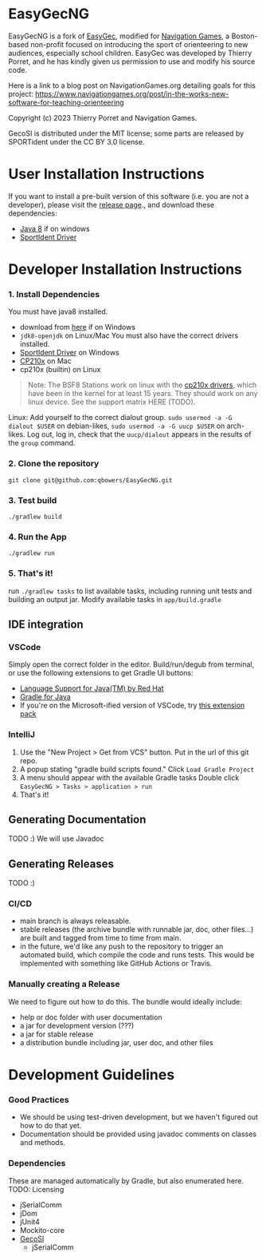 # EasyGecNG

EasyGecNG is a fork of [EasyGec](http://t.porret.free.fr/lienlogiciel.php?idmenu=60), modified for [Navigation Games](https://www.navigationgames.org/), a Boston-based non-profit focused on introducing the sport of orienteering to new audiences, especially school children. EasyGec was developed by Thierry Porret, and he has kindly given us permission to use and modify his source code.


Here is a link to a blog post on NavigationGames.org detailing goals for this project:
https://www.navigationgames.org/post/in-the-works-new-software-for-teaching-orienteering



<!-- TODO: figure out licensing oml -->
Copyright (c) 2023 Thierry Porret and Navigation Games.

GecoSI is distributed under the MIT license; some parts are released by SPORTident under the CC BY 3.0 license. 


# User Installation Instructions

If you want to install a pre-built version of this software (i.e. you are not a developer), please visit the [release page](https://www.navigationgames.org/about-3)., and download these dependencies:
- [Java 8](https://www.oracle.com/java/technologies/javase/javase8u211-later-archive-downloads.html) if on windows
- [SportIdent Driver](https://www.sportident.com/products/96-software/161-usb-driver.html)

# Developer Installation Instructions
### 1. Install Dependencies
You must have java8 installed.
- download from [here](https://www.oracle.com/java/technologies/javase/javase8u211-later-archive-downloads.html) if on Windows
- `jdk8-openjdk` on Linux/Mac
You must also have the correct drivers installed.
- [SportIdent Driver](https://www.sportident.com/products/96-software/161-usb-driver.html) on Windows
- [CP210x](https://www.silabs.com/developers/usb-to-uart-bridge-vcp-drivers) on Mac
- cp210x (builtin) on Linux

> Note: The BSF8 Stations work on linux with the [cp210x drivers](https://github.com/torvalds/linux/blob/master/drivers/usb/serial/cp210x.c), which have been in the kernel for at least 15 years. They should work on any linux device. See the support matrix HERE (TODO).

Linux: Add yourself to the correct dialout group. `sudo usermod -a -G dialout $USER` on debian-likes, `sudo usermod -a -G uucp $USER` on arch-likes. Log out, log in, check that the `uucp/dialout` appears in the results of the `group` command.

### 2. Clone the repository
`git clone git@github.com:qbowers/EasyGecNG.git`

### 3. Test build
`./gradlew build`

### 4. Run the App
`./gradlew run`

### 5. That's it!
run `./gradlew tasks` to list available tasks, including running unit tests and building an output jar. Modify available tasks in `app/build.gradle`

## IDE integration

### VSCode
Simply open the correct folder in the editor. Build/run/degub from terminal, or use the following extensions to get Gradle UI buttons:
- [Language Support for Java(TM) by Red Hat](https://open-vsx.org/extension/redhat/java)
- [Gradle for Java](https://open-vsx.org/extension/vscjava/vscode-gradle)
- If you're on the Microsoft-ified version of VSCode, try [this extension pack](https://marketplace.visualstudio.com/items?itemName=vscjava.vscode-java-pack)

### IntelliJ
1. Use the "New Project > Get from VCS" button. Put in the url of this git repo.
2. A popup stating "gradle build scripts found." Click `Load Gradle Project`
3. A menu should appear with the available Gradle tasks Double click `EasyGecNG > Tasks > application > run`
4. That's it!

## Generating Documentation
TODO :)
We will use Javadoc

## Generating Releases
TODO :)

### CI/CD
- main branch is always releasable.
- stable releases (the archive bundle with runnable jar, doc, other files...) are built and tagged from time to time from main.
- in the future, we'd like any push to the repository to trigger an automated build, which compile the code and runs tests. This would be implemented with something like GitHub Actions or Travis.

### Manually creating a Release
We need to figure out how to do this. The bundle would ideally include:
- help or doc folder with user documentation
- a jar for development version (???)
- a jar for stable release
- a distribution bundle including jar, user doc, and other files


# Development Guidelines
### Good Practices
- We should be using test-driven development, but we haven't figured out how to do that yet.
- Documentation should be provided using javadoc comments on classes and methods.

### Dependencies
These are managed automatically by Gradle, but also enumerated here. TODO: Licensing
- jSerialComm
- jDom
- jUnit4
- Mockito-core
- [GecoSI](https://github.com/qbowers/GecoSI)
  - jSerialComm